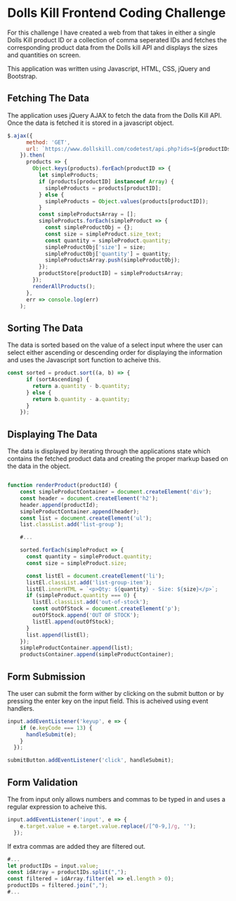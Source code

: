 # Dolls Kill Frontend Coding Challenge

For this challenge I have created a web from that takes in either a single Dolls Kill product ID or a collection of comma seperated IDs and fetches the corresponding product data from the Dolls kill API and displays the sizes and quantities on screen. 

This application was written using Javascript, HTML, CSS, jQuery and Bootstrap. 

## Fetching The Data

The application uses jQuery AJAX to fetch the data from the Dolls Kill API. Once the data is fetched it is stored in a javascript object. 

```javascript
$.ajax({
      method: 'GET',
      url: `https://www.dollskill.com/codetest/api.php?ids=${productIDs}&op=get_size_attributes`
    }).then(
      products => {
        Object.keys(products).forEach(productID => {
          let simpleProducts;
          if (products[productID] instanceof Array) {
            simpleProducts = products[productID];
          } else {
            simpleProducts = Object.values(products[productID]);
          }
          const simpleProductsArray = [];
          simpleProducts.forEach(simpleProduct => {
            const simpleProductObj = {};
            const size = simpleProduct.size_text;
            const quantity = simpleProduct.quantity;
            simpleProductObj['size'] = size;
            simpleProductObj['quantity'] = quantity;
            simpleProductsArray.push(simpleProductObj);
          });
          productStore[productID] = simpleProductsArray;
        });
        renderAllProducts();
      },
      err => console.log(err)
    );
```

## Sorting The Data

The data is sorted based on the value of a select input where the user can select either ascending or descending order for displaying the information and uses the Javascript sort function to acheive this. 

```javascript 
const sorted = product.sort((a, b) => {
      if (sortAscending) {
        return a.quantity - b.quantity;
      } else {
        return b.quantity - a.quantity;
      }
    });
```

## Displaying The Data

The data is displayed by iterating through the applications state which contains the fetched product data and creating the proper markup based on the data in the object. 

```javascript 

function renderProduct(productId) {
    const simpleProductContainer = document.createElement('div');
    const header = document.createElement('h2');
    header.append(productId);
    simpleProductContainer.append(header);
    const list = document.createElement('ul');
    list.classList.add('list-group');

    #...

    sorted.forEach(simpleProduct => {
      const quantity = simpleProduct.quantity;
      const size = simpleProduct.size;

      const listEl = document.createElement('li');
      listEl.classList.add('list-group-item');
      listEl.innerHTML = `<p>Qty: ${quantity} - Size: ${size}</p>`;
      if (simpleProduct.quantity === 0) {
        listEl.classList.add('out-of-stock');
        const outOfStock = document.createElement('p');
        outOfStock.append('OUT OF STOCK');
        listEl.append(outOfStock);
      }
      list.append(listEl);
    });
    simpleProductContainer.append(list);
    productsContainer.append(simpleProductContainer);
```

## Form Submission

The user can submit the form wither by clicking on the submit button or by pressing the enter key on the input field. This is acheived using event handlers. 

```javascript
input.addEventListener('keyup', e => {
    if (e.keyCode === 13) {
      handleSubmit(e);
    }
  });

submitButton.addEventListener('click', handleSubmit);
```

## Form Validation

The from input only allows numbers and commas to be typed in and uses a regular expression to acheive this.

```javascript
input.addEventListener('input', e => {
    e.target.value = e.target.value.replace(/[^0-9,]/g, '');
  });
```

If extra commas are added they are filtered out.

```javascript
#...
let productIDs = input.value;
const idArray = productIDs.split(",");
const filtered = idArray.filter(el => el.length > 0);
productIDs = filtered.join(",");
#...
```